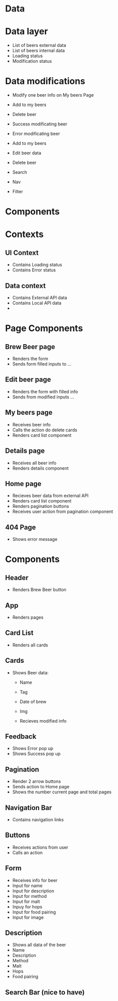 # Data

# Data layer

- List of beers external data
- List of beers internal data
- Loading status
- Modification status

# Data modifications

- Modify one beer info on My beers Page
- Add to my beers
- Delete beer

- Success modificating beer
- Error modificating beer

- Add to my beers
- Edit beer data
- Delete beer
- Search
- Nav
- Filter

# Components

# Contexts

## UI Context

- Contains Loading status
- Contains Error status

## Data context

- Contains External API data
- Contains Local API data
-

# Page Components

## Brew Beer page

- Renders the form
- Sends form filled inputs to ...

## Edit beer page

- Renders the form with filled info
- Sends from modified inputs ...

## My beers page

- Receives beer info
- Calls the action do delete cards
- Renders card list component

## Details page

- Receives all beer info
- Renders details component

## Home page

- Recieves beer data from external API
- Renders card list component
- Renders pagination buttons
- Receives user action from pagination component

## 404 Page

- Shows error message

# Components

## Header

- Renders Brew Beer button

## App

- Renders pages

## Card List

- Renders all cards

## Cards

- Shows Beer data:

  - Name
  - Tag
  - Date of brew
  - Img

  - Recieves modified info

## Feedback

- Shows Error pop up
- Shows Success pop up

## Pagination

- Render 2 arrow buttons
- Sends action to Home page
- Shows the number current page and total pages

## Navigation Bar

- Contains navigation links

## Buttons

- Receives actions from user
- Calls an action

## Form

- Receives info for beer
- Input for name
- Input for description
- Input for method
- Input for malt
- Inpuy for hops
- Input for food pairing
- Input for image

## Description

- Shows all data of the beer
- Name
- Description
- Method
- Malt
- Hops
- Food pairing

## Search Bar (nice to have)
